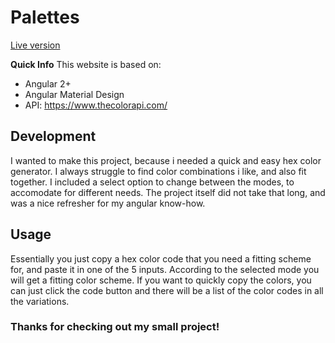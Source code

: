 # Palettes

[Live version](https://davekaito.github.io/palettes)

**Quick Info**
This website is based on:
* Angular 2+
* Angular Material Design
* API: https://www.thecolorapi.com/

## Development

I wanted to make this project, because i needed a quick and easy hex color generator. I always struggle to find color combinations i like, and also fit together. I included a select option to change between the modes, to accomodate for different needs. The project itself did not take that long, and was a nice refresher for my angular know-how.

## Usage

Essentially you just copy a hex color code that you need a fitting scheme for, and paste it in one of the 5 inputs. According to the selected mode you will get a fitting color scheme. If you want to quickly copy the colors, you can just click the code button and there will be a list of the color codes in all the variations.

### Thanks for checking out my small project!
